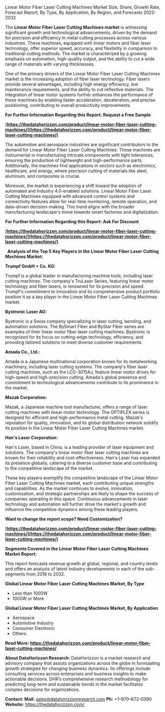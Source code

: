 ﻿Linear Motor Fiber Laser Cutting Machines Market Size, Share, Growth Rate, Forecast Report, By Type, By Application, By Region, and Forecasts 2022-2032

The **Linear Motor Fiber Laser Cutting Machines market** is witnessing significant growth and technological advancements, driven by the demand for precision and efficiency in metal cutting processes across various industries. These machines, equipped with linear motors and fiber laser technology, offer superior speed, accuracy, and flexibility in comparison to traditional cutting methods. The market is characterized by a growing emphasis on automation, high-quality output, and the ability to cut a wide range of materials with varying thicknesses.

One of the primary drivers of the Linear Motor Fiber Laser Cutting Machines market is the increasing adoption of fiber laser technology. Fiber lasers provide several advantages, including high energy efficiency, low maintenance requirements, and the ability to cut reflective materials. The integration of linear motor systems further enhances the performance of these machines by enabling faster acceleration, deceleration, and precise positioning, contributing to overall productivity improvements.

**For Further Information Regarding this Report: Request a Free Sample**

[**https://thedatahorizzon.com/product/linear-motor-fiber-laser-cutting-machines/](https://thedatahorizzon.com/product/linear-motor-fiber-laser-cutting-machines/)** 

The automotive and aerospace industries are significant contributors to the demand for Linear Motor Fiber Laser Cutting Machines. These machines are instrumental in manufacturing intricate components with tight tolerances, ensuring the production of lightweight and high-performance parts. Additionally, the machines find applications in sectors such as electronics, healthcare, and energy, where precision cutting of materials like steel, aluminum, and composites is crucial.

Moreover, the market is experiencing a shift toward the adoption of automated and Industry 4.0-enabled solutions. Linear Motor Fiber Laser Cutting Machines equipped with advanced control systems and connectivity features allow for real-time monitoring, remote operation, and data-driven decision-making. This trend aligns with the broader manufacturing landscape's move towards smart factories and digitalization.

**For Further Information Regarding this Report: Ask For Discount**

[**https://thedatahorizzon.com/product/linear-motor-fiber-laser-cutting-machines/](https://thedatahorizzon.com/product/linear-motor-fiber-laser-cutting-machines/)** 

` `**Analysis of the Top 5 Key Players in the Linear Motor Fiber Laser Cutting Machines Market:**

**Trumpf GmbH + Co. KG:**

Trumpf is a global leader in manufacturing machine tools, including laser cutting machines. The company's TruLaser Series, featuring linear motor technology and fiber lasers, is renowned for its precision and speed. Trumpf's commitment to innovation and its comprehensive product portfolio position it as a key player in the Linear Motor Fiber Laser Cutting Machines market.

**Bystronic Laser AG:**

Bystronic is a Swiss company specializing in laser cutting, bending, and automation solutions. The BySmart Fiber and ByStar Fiber series are examples of their linear motor fiber laser cutting machines. Bystronic is recognized for its focus on cutting-edge technology, efficiency, and providing tailored solutions to meet diverse customer requirements.

**Amada Co., Ltd.:**

Amada is a Japanese multinational corporation known for its metalworking machinery, including laser cutting systems. The company's fiber laser cutting machines, such as the LCG-3015AJ, feature linear motor drives for high-speed and high-precision cutting. Amada's global presence and commitment to technological advancements contribute to its prominence in the market.

**Mazak Corporation:**

Mazak, a Japanese machine tool manufacturer, offers a range of laser cutting machines with linear motor technology. The OPTIPLEX series is designed for efficient and high-performance metal cutting. Mazak's reputation for quality, innovation, and its global distribution network solidify its position in the Linear Motor Fiber Laser Cutting Machines market.

**Han's Laser Corporation:**

Han's Laser, based in China, is a leading provider of laser equipment and solutions. The company's linear motor fiber laser cutting machines are known for their reliability and cost-effectiveness. Han's Laser has expanded its presence globally, catering to a diverse customer base and contributing to the competitive landscape of the market.

These key players exemplify the competitive landscape of the Linear Motor Fiber Laser Cutting Machines market, each contributing unique strengths and capabilities. As the market continues to evolve, innovation, customization, and strategic partnerships are likely to shape the success of companies operating in this space. Continuous advancements in laser technology and automation will further drive the market's growth and influence the competitive dynamics among these leading players.

**Want to change the report scope? Need Customization?**

[**https://thedatahorizzon.com/product/linear-motor-fiber-laser-cutting-machines/](https://thedatahorizzon.com/product/linear-motor-fiber-laser-cutting-machines/)** 

**Segments Covered in the Linear Motor Fiber Laser Cutting Machines Market Report:**

This report forecasts revenue growth at global, regional, and country levels and offers an analysis of latest industry developments in each of the sub-segments from 2018 to 2032.

**Global Linear Motor Fiber Laser Cutting Machines Market, By Type**

- Less than 1000W
- 1000W or More

**Global Linear Motor Fiber Laser Cutting Machines Market, By Application**

- Aerospace
- Automotive Industry
- Consumer Electronic
- Others

**Read More: <https://thedatahorizzon.com/product/linear-motor-fiber-laser-cutting-machines/>** 

**About DataHorizzon Research:**DataHorizzon is a market research and advisory company that assists organizations across the globe in formulating growth strategies for changing business dynamics. Its offerings include consulting services across enterprises and business insights to make actionable decisions. DHR’s comprehensive research methodology for predicting long-term and sustainable trends in the market facilitates complex decisions for organizations.

**Contact:Mail:** sales@datahorizzonresearch.com**Ph:** +1–970–672–0390**Website:** https://thedatahorizzon.com/



